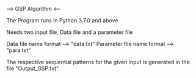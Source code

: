 
--> GSP Algorithm <-- 

The Program runs in Python 3.7.0 and above

Needs two input file, Data file and a parameter file

Data file name format --> "data.txt"
Parameter file name format --> "para.txt"

The respective sequential patterns for the given input is generated in the file "Output_GSP.txt"

